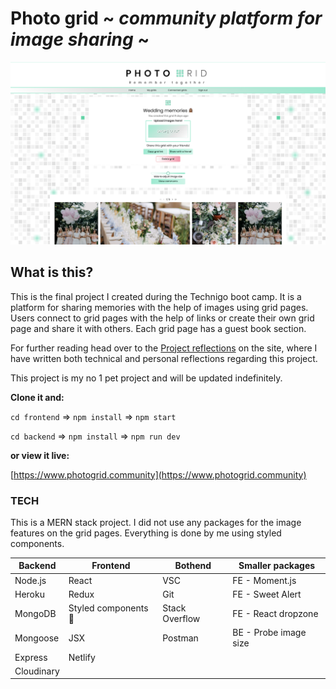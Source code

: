 # Photo grid ~ _community platform for image sharing_ ~

![Screenshot](preview.png)

## What is this?

This is the final project I created during the Technigo boot camp. It is a platform for sharing memories with the help of images using grid pages. Users connect to grid pages with the help of links or create their own grid page and share it with others. Each grid page has a guest book section.

For further reading head over to the [Project reflections](https://www.photogrid.community/ProjectReflections) on the site, where I have written both technical and personal reflections regarding this project.

This project is my no 1 pet project and will be updated indefinitely.

**Clone it and:**

`cd frontend` => `npm install` => `npm start`

`cd backend` => `npm install` => `npm run dev`

**or view it live:**

[https://www.photogrid.community](https://www.photogrid.community)

### TECH

This is a MERN stack project. I did not use any packages for the image features on the grid pages. Everything is done by me using styled components.

| Backend    | Frontend             | Bothend        | Smaller packages      |
| ---------- | -------------------- | -------------- | --------------------- |
| Node.js    | React                | VSC            | FE - Moment.js        |
| Heroku     | Redux                | Git            | FE - Sweet Alert      |
| MongoDB    | Styled components 💅 | Stack Overflow | FE - React dropzone   |
| Mongoose   | JSX                  | Postman        | BE - Probe image size |
| Express    | Netlify              |                |                       |
| Cloudinary |                      |                |                       |

